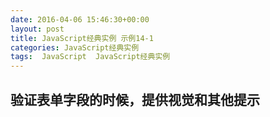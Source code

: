 ```yaml
---
date: 2016-04-06 15:46:30+00:00
layout: post
title: JavaScript经典实例 示例14-1
categories: JavaScript经典实例
tags:  JavaScript  JavaScript经典实例
---
```


验证表单字段的时候，提供视觉和其他提示
----------------

<html>
    <head>
        <title>Validating Forms</title>
        <meta charset="utf-8" />
        <style type="text/css">
            [role="alert"]
            {
                background-color: #fcc;
                font-weight: bold;
                padding: 5px;
                border: 1px dashed #000;
            }
            
            div
            {
                margin: 10px 0;
                padding: 5px;
                width: 400px;
                background-color: #fff;
            }
            
        </style>
        <script type="text/javascript">
            window.onload = function() {
                document.getElementById('thirdfield').onchange = validateField;
                document.getElementById('firstfield').onblur = mandatoryField;
                document.getElementById('testform').onsubmit = finalCheck;
            }
            
            function removeAlert() {
                var msg = document.getElementById('msg');
                
                if (msg) {
                    document.body.removeChild(msg);
                }
            
            }
            
            function resetField(elem) {
                elem.parentNode.setAttribute('style', 'background-color:#fff');
                var valid = elem.getAttribute('aria-invalid');
                
                if (valid) {
                    elem.removeAttribute('aria-invalid');
                }
            
            }
            
            function badField(elem) {
                elem.parentNode.setAttribute('style', 'background-color: #fee');
                elem.setAttribute('aria-invalid', 'true');
            }
            
            function generateAlert(txt) {
                
                // 创建新的文本和div元素，并设置ARIA和类及id
                var txtNd = document.createTextNode(txt);
                
                msg = document.createElement('div');
                msg.setAttribute('role', 'alert');
                msg.setAttribute('id', 'msg');
                msg.setAttribute('class', 'alert');
                
                // 把文本附加到div，把div附加到文档
                msg.appendChild(txtNd);
                document.body.appendChild(msg);
            }
            
            function validateField() {
                
                // 删除任何已有的警告，而不管什么值
                removeAlert();
                
                // 检查数字
                if (!isNaN(parseFloat(this.value))) {
                    resetField(this);
                } else {
                    badField(this);
                    generateAlert("You entered an invalid value in Third Field.Only numeric nalues such as 105 or 3.54 are allowed")
                }
                
            }
            
            function mandatoryField() {
                
                // 删除任何已有的警告
                removeAlert();
                
                // 检查值
                if (this.value.length > 0) {
                    resetField(this);
                } else {
                    badField(this);
                    generateAlert("You must enter a value into First Field");
                }

            }
            
            function finalCheck() {
                removeAlert();
                var fields = document.querySelectorAll("[aria-invalid='true']");
                
                if (fields.length > 0) {
                    generateAlert("You have incorrect fields entries that must be fixed before you can submit this form");
                    return false;
                }
                
            }
            
        </script>
    </head>
    <body>
        <form id="testform">
            <div>
                <label for="firstfield">*First Field:</label><br />
                <input id="firstfield" name="firstfield" type="text" aria-required="true" />
            </div>
            <div>
                <label for="secondfield">Second Field:</label><br />
                <input id="secondfield" name="secondfield" type="text" />
            </div>
            <div>
                <label for="thirdfield">Third Field (numeric):</label><br />
                <input id="thirdfield" name="thirdfield" type="text" />
            </div>
            <div>
                <label for="fourthfield">Fourth Field:</label><br />
                <input id="fourthfield" name="fourthfield" type="text" />
            </div>
            <input type="submit" value="Send Data" />
        </form>
    </body>
</html>

源码如下：

``` html
<!DOCTYPE html>
<html>
    <head>
        <title>Validating Forms</title>
        <meta charset="utf-8" />
        <style type="text/css">
            [role="alert"]
            {
                background-color: #fcc;
                font-weight: bold;
                padding: 5px;
                border: 1px dashed #000;
            }
            
            div
            {
                margin: 10px 0;
                padding: 5px;
                width: 400px;
                background-color: #fff;
            }
            
        </style>
        <script type="text/javascript">
            window.onload = function() {
                document.getElementById('thirdfield').onchange = validateField;
                document.getElementById('firstfield').onblur = mandatoryField;
                document.getElementById('testform').onsubmit = finalCheck;
            }
            
            function removeAlert() {
                var msg = document.getElementById('msg');
                
                if (msg) {
                    document.body.removeChild(msg);
                }
            
            }
            
            function resetField(elem) {
                elem.parentNode.setAttribute('style', 'background-color:#fff');
                var valid = elem.getAttribute('aria-invalid');
                
                if (valid) {
                    elem.removeAttribute('aria-invalid');
                }
            
            }
            
            function badField(elem) {
                elem.parentNode.setAttribute('style', 'background-color: #fee');
                elem.setAttribute('aria-invalid', 'true');
            }
            
            function generateAlert(txt) {
                
                // 创建新的文本和div元素，并设置ARIA和类及id
                var txtNd = document.createTextNode(txt);
                
                msg = document.createElement('div');
                msg.setAttribute('role', 'alert');
                msg.setAttribute('id', 'msg');
                msg.setAttribute('class', 'alert');
                
                // 把文本附加到div，把div附加到文档
                msg.appendChild(txtNd);
                document.body.appendChild(msg);
            }
            
            function validateField() {
                
                // 删除任何已有的警告，而不管什么值
                removeAlert();
                
                // 检查数字
                if (!isNaN(parseFloat(this.value))) {
                    resetField(this);
                } else {
                    badField(this);
                    generateAlert("You entered an invalid value in Third Field.Only numeric nalues such as 105 or 3.54 are allowed")
                }
                
            }
            
            function mandatoryField() {
                
                // 删除任何已有的警告
                removeAlert();
                
                // 检查值
                if (this.value.length > 0) {
                    resetField(this);
                } else {
                    badField(this);
                    generateAlert("You must enter a value into First Field");
                }

            }
            
            function finalCheck() {
                removeAlert();
                var fields = document.querySelectorAll("[aria-invalid='true']");
                
                if (fields.length > 0) {
                    generateAlert("You have incorrect fields entries that must be fixed before you can submit this form");
                    return false;
                }
                
            }
            
        </script>
    </head>
    <body>
        <form id="testform">
            <div>
                <label for="firstfield">*First Field:</label><br />
                <input id="firstfield" name="firstfield" type="text" aria-required="true" />
            </div>
            <div>
                <label for="secondfield">Second Field:</label><br />
                <input id="secondfield" name="secondfield" type="text" />
            </div>
            <div>
                <label for="thirdfield">Third Field (numeric):</label><br />
                <input id="thirdfield" name="thirdfield" type="text" />
            </div>
            <div>
                <label for="fourthfield">Fourth Field:</label><br />
                <input id="fourthfield" name="fourthfield" type="text" />
            </div>
            <input type="submit" value="Send Data" />
        </form>
    </body>
</html>
``` 
`onblur` 事件会在对象失去焦点时发生。
